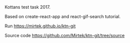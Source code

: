 Kottans test task 2017. 

Based on create-react-app and react-gif-search tutorial.

Run
https://mirtek.github.io/ktn-git

Source code
https://github.com/Mirtek/ktn-git/tree/source